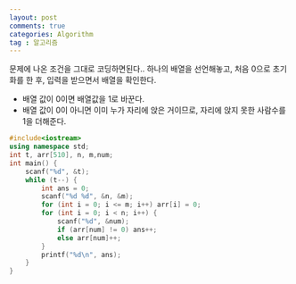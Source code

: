 ```yaml
---
layout: post
comments: true
categories: Algorithm
tag : 알고리즘
---
```


문제에 나온 조건을 그대로 코딩하면된다..
하나의 배열을 선언해놓고, 처음 0으로 초기화를 한 후, 입력을 받으면서 배열을 확인한다.
- 배열 값이 0이면 배열값을 1로 바꾼다.
- 배열 값이 0이 아니면 이미 누가 자리에 앉은 거이므로, 자리에 앉지 못한 사람수를 1을 더해준다.

```c++
#include<iostream>
using namespace std;
int t, arr[510], n, m,num;
int main() {
	scanf("%d", &t);
	while (t--) {
		int ans = 0;
		scanf("%d %d", &n, &m);
		for (int i = 0; i <= m; i++) arr[i] = 0;
		for (int i = 0; i < n; i++) {
			scanf("%d", &num);
			if (arr[num] != 0) ans++;
			else arr[num]++;
		}
		printf("%d\n", ans);
	}
}
```